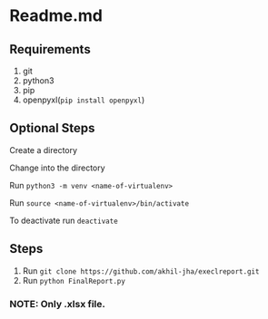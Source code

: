 # Readme.md

## Requirements
1. git
2. python3
3. pip
4. openpyxl(`pip install openpyxl`)
## Optional Steps

  Create a directory
  
  Change into the directory
  
  Run `python3 -m venv <name-of-virtualenv>`
  
  Run `source <name-of-virtualenv>/bin/activate`
  
  To deactivate run `deactivate`

## Steps  
1. Run `git clone https://github.com/akhil-jha/execlreport.git`
2. Run `python FinalReport.py`

### NOTE: Only .xlsx file. 
